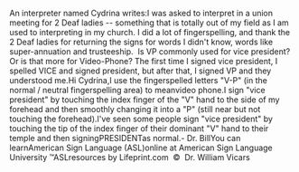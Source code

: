 An interpreter named Cydrina writes:I was asked to interpret in a 
		union meeting for 2 Deaf ladies -- something that is totally out of my field as I am used to interpreting in my church. I did a 
		lot of fingerspelling, and thank the 2 Deaf ladies for returning the signs for words I didn't know, words like super-annuation 
		and trusteeship.  Is VP commonly used for vice president? Or is that more for Video-Phone? The first time I signed vice 
		president, I spelled VICE and signed president, but after that, I signed VP and they understood me.Hi Cydrina,I use the fingerspelled letters "V-P" (in the normal / neutral 
		fingerspelling area) to meanvideo phone.I sign "vice president" by touching the index finger of the "V" hand to the side of my forehead and then 
		smoothly changing it into a "P" (still near but not touching the 
		forehead).I've seen some people sign "vice president" by touching the tip of the 
		index finger of their dominant "V" hand to their temple and then signingPRESIDENTas normal.- Dr. BillYou can learnAmerican Sign Language (ASL)online at American Sign Language University ™ASLresources by Lifeprint.com  ©  Dr. William Vicars